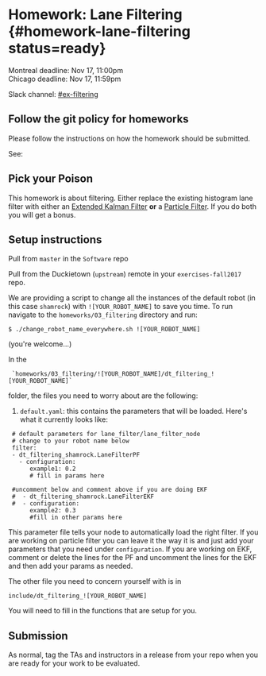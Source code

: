# Homework: Lane Filtering {#homework-lane-filtering status=ready}


<div class='only-montreal'>
Montreal deadline: Nov 17, 11:00pm
</div>

<div class='only-chicago'>
Chicago deadline: Nov 17, 11:59pm
</div>


Slack channel: [#ex-filtering](https://duckietown.slack.com/messages/C7W6VV7BJ)

## Follow the git policy for homeworks

Please follow the instructions on how the homework should be submitted.

See: [](#git-policy-homeworks)

## Pick your Poison

This homework is about filtering. Either replace the existing histogram lane filter with either an [Extended Kalman Filter](#exercise-filtering-ekf) **or** a [Particle Filter](#exercise-filtering-pf). If you do both you will get a bonus.

## Setup instructions

Pull from `master` in the `Software` repo

Pull from the Duckietown (`upstream`) remote in your `exercises-fall2017` repo.

We are providing a script to change all the instances of the default robot (in this case `shamrock`) with `![YOUR_ROBOT_NAME]` to save you time. To run navigate to the `homeworks/03_filtering` directory and run:

    $ ./change_robot_name_everywhere.sh ![YOUR_ROBOT_NAME]

 (you're welcome...)

In the

     `homeworks/03_filtering/![YOUR_ROBOT_NAME]/dt_filtering_![YOUR_ROBOT_NAME]`

 folder, the files you need to worry about are the following:

1) `default.yaml`: this contains the parameters that will be loaded. Here's what it currently looks like:
```
 # default parameters for lane_filter/lane_filter_node
 # change to your robot name below
 filter:
 - dt_filtering_shamrock.LaneFilterPF
   - configuration:
      example1: 0.2
      # fill in params here

 #uncomment below and comment above if you are doing EKF
 #  - dt_filtering_shamrock.LaneFilterEKF
 #  - configuration:
      example2: 0.3
      #fill in other params here
```

This parameter file tells your node to automatically load the right filter. If you are working on particle filter you can leave it the way it is and just add your parameters that you need under `configuration`. If you are working on EKF, comment or delete the lines for the PF and uncomment the lines for the EKF and then add your params as needed.

The other file you need to concern yourself with is in

    include/dt_filtering_![YOUR_ROBOT_NAME]

You will need to fill in the functions that are setup for you.

## Submission

As normal, tag the TAs and instructors in a release from your repo when you are ready for your work to be evaluated.
